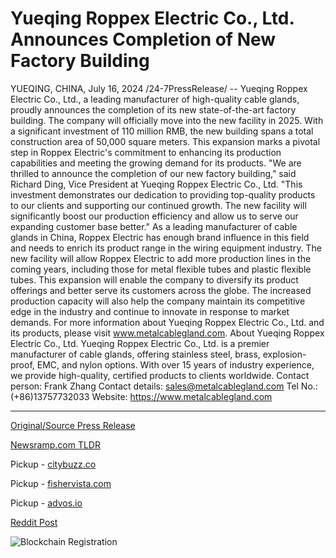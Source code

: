 # Yueqing Roppex Electric Co., Ltd. Announces Completion of New Factory Building

YUEQING, CHINA, July 16, 2024 /24-7PressRelease/ -- Yueqing Roppex Electric Co., Ltd., a leading manufacturer of high-quality cable glands, proudly announces the completion of its new state-of-the-art factory building. The company will officially move into the new facility in 2025.  With a significant investment of 110 million RMB, the new building spans a total construction area of 50,000 square meters. This expansion marks a pivotal step in Roppex Electric's commitment to enhancing its production capabilities and meeting the growing demand for its products.  "We are thrilled to announce the completion of our new factory building," said Richard Ding, Vice President at Yueqing Roppex Electric Co., Ltd. "This investment demonstrates our dedication to providing top-quality products to our clients and supporting our continued growth. The new facility will significantly boost our production efficiency and allow us to serve our expanding customer base better."  As a leading manufacturer of cable glands in China, Roppex Electric has enough brand influence in this field and needs to enrich its product range in the wiring equipment industry.  The new facility will allow Roppex Electric to add more production lines in the coming years, including those for metal flexible tubes and plastic flexible tubes. This expansion will enable the company to diversify its product offerings and better serve its customers across the globe. The increased production capacity will also help the company maintain its competitive edge in the industry and continue to innovate in response to market demands.  For more information about Yueqing Roppex Electric Co., Ltd. and its products, please visit www.metalcablegland.com.  About Yueqing Roppex Electric Co., Ltd.  Yueqing Roppex Electric Co., Ltd. is a premier manufacturer of cable glands, offering stainless steel, brass, explosion-proof, EMC, and nylon options. With over 15 years of industry experience, we provide high-quality, certified products to clients worldwide.  Contact person: Frank Zhang Contact details: sales@metalcablegland.com Tel No.:(+86)13757732033 Website: https://www.metalcablegland.com 

---

[Original/Source Press Release](https://www.24-7pressrelease.com/press-release/512516/yueqing-roppex-electric-co-ltd-announces-completion-of-new-factory-building)
                    

[Newsramp.com TLDR](https://newsramp.com/curated-news/roppex-electric-completes-new-state-of-the-art-factory-building/7d48246595a74541073b43dfe6c2b831) 


Pickup - [citybuzz.co](https://citybuzz.co/2024/07/16/yueqing-roppex-electric-co-ltd-completes-new-50000-square-meter-factory)

Pickup - [fishervista.com](https://fishervista.com/en/yueqing-roppex-electric-co-ltd-completes-state-of-the-art-factory-building/20244969)

Pickup - [advos.io](https://advos.io/en/yueqing-roppex-electric-co-ltd-unveils-new-state-of-the-art-factory/20244969)
 



[Reddit Post](https://www.reddit.com/r/newsramp/comments/1e4id6n/roppex_electric_completes_new_stateoftheart/) 



![Blockchain Registration](https://cdn.newsramp.app/24-7PressRelease/qrcode/247/16/cakeyyVy.webp)